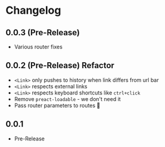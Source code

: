 # Changelog

## 0.0.3 (Pre-Release)

- Various router fixes

## 0.0.2 (Pre-Release) Refactor

- `<Link>` only pushes to history when link differs from url bar
- `<Link>` respects external links
- `<Link>` respects keyboard shortcuts like `ctrl+click`
- Remove `preact-loadable` - we don't need it
- Pass router parameters to routes :tada:

## 0.0.1

- Pre-Release
